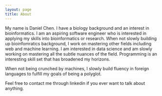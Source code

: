 ```yaml
---
layout: page
title: About
---
```


My name is Daniel Chen. I have a biology background and an interest in bioinformatics. I am an aspiring software engineer who is interested in applying my skills into bioinformatics or research. When not slowly building up bioinfomratics background, I work on mastering other fields including web and machine learning. I am interested in data science  and am slowly working on mastering all the subtle nuances of the field. Programming is an interesting skill set that has broadened my horizons.  

When not being crunched by machines, I slowly build fluency in foreign languages to fulfill my goals of being a polyglot. 

Feel free to contact me through linkedin if you ever want to talk about anything.